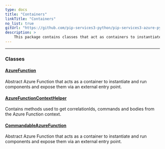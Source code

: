 ```yaml
---
type: docs
title: "Containers"
linkTitle: "Containers"
no_list: true
gitUrl: "https://github.com/pip-services3-python/pip-services3-azure-python"
description: >
    This package contains classes that act as containers to instantiate and run components.
---
```

---

<div class="module-body"> 


### Classes

#### [AzureFunction](azure_function)
Abstract Azure Function that acts as a container to instantiate and run components and expose them via an external entry point.

#### [AzureFunctionContextHelper](azure_function_context_helper)
Contains methods used to get correlationIds, commands and bodies from the Azure Function context.


#### [CommandableAzureFunction](commandable_azure_function)
Abstract Azure Function that acts as a container to instantiate and run components and expose them via an external entry point.


</div>

